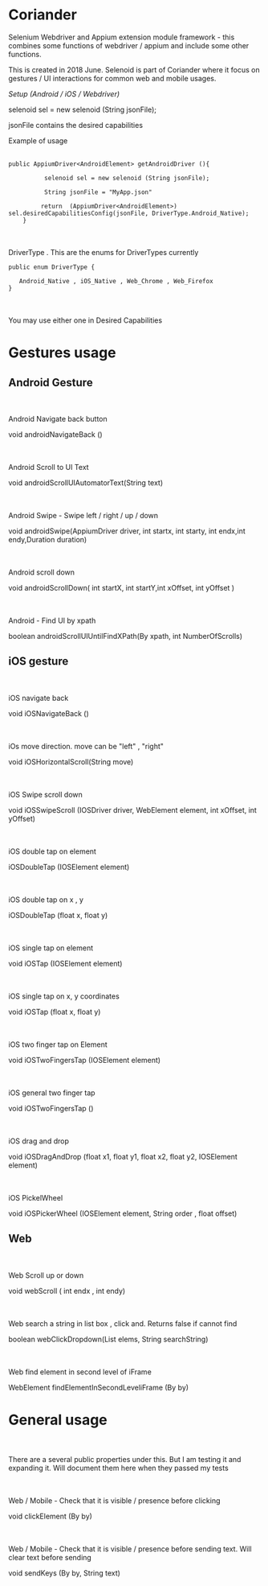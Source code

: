 # Coriander
Selenium Webdriver and Appium extension module framework - this combines some functions of webdriver / appium and include some other functions. 

This is created in 2018 June. Selenoid is part of Coriander where it focus on gestures / UI interactions for common web and mobile usages.


_Setup (Android / iOS / Webdriver)_ 

selenoid sel = new selenoid (String jsonFile);

jsonFile contains the desired capabilities 



Example of usage
<br><br>

```
public AppiumDriver<AndroidElement> getAndroidDriver (){

		  selenoid sel = new selenoid (String jsonFile);
		  
		  String jsonFile = "MyApp.json"
		  
		 return  (AppiumDriver<AndroidElement>) sel.desiredCapabilitiesConfig(jsonFile, DriverType.Android_Native);
	}
 ```
 <br><br>
 DriverType . This are the enums for DriverTypes currently
 ```
public enum DriverType {

	Android_Native , iOS_Native , Web_Chrome , Web_Firefox 
}
```
<br><br>
You may use either one in Desired Capabilities


# Gestures usage


## Android Gesture
<br><br>
Android Navigate back button

void androidNavigateBack ()

<br><br>
Android Scroll to UI Text

void androidScrollUIAutomatorText(String text)

<br><br>
Android Swipe - Swipe left / right / up / down

void androidSwipe(AppiumDriver <AndroidElement> driver, int startx, int starty, int endx,int endy,Duration duration)

<br><br>
Android scroll down

void androidScrollDown( int startX, int startY,int xOffset, int yOffset )

<br><br>
Android - Find UI by xpath

boolean androidScrollUIUntilFindXPath(By xpath, int NumberOfScrolls)


## iOS gesture
<br><br>
iOS navigate back

void iOSNavigateBack ()

<br><br>
iOs move direction. move can be "left" , "right"

void iOSHorizontalScroll(String move)

<br><br>
iOS Swipe scroll down

void iOSSwipeScroll (IOSDriver <IOSElement> driver, WebElement element, int xOffset, int yOffset)

<br><br>
iOS double tap on element

iOSDoubleTap (IOSElement element)

<br><br>
iOS double tap on x , y

iOSDoubleTap (float x, float y)


<br><br>
iOS single tap on element

void iOSTap (IOSElement element)

<br><br>
iOS single tap on x, y coordinates

void  iOSTap (float x, float y)

<br><br>
iOS two finger tap on Element

void  iOSTwoFingersTap (IOSElement element)

<br><br>
iOS general two finger tap

void  iOSTwoFingersTap ()

<br><br>
iOS drag and drop

void iOSDragAndDrop (float x1, float y1, float x2, float y2, IOSElement element)

<br><br>
iOS PickelWheel

void iOSPickerWheel (IOSElement element, String order , float offset)


## Web 
<br><br>
Web Scroll up or down

void webScroll ( int endx , int endy)

<br><br>
Web search a string in list box , click and. Returns false if cannot find

boolean webClickDropdown(List <WebElement> elems, String searchString)
	
<br><br>
Web find element in second level of iFrame 

WebElement findElementInSecondLeveliFrame (By by)


# General usage
<br><br>
There are a several public properties under this. But I am testing it and expanding it. Will document them here when they passed my tests


<br><br>
Web / Mobile - Check that it is visible / presence before clicking

void clickElement (By by)

<br><br>
Web / Mobile - Check that it is visible / presence before sending text. Will clear text before sending

void sendKeys (By by, String text) 
 
